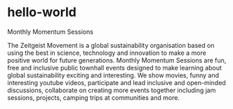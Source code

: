 # hello-world
Monthly Momentum Sessions

The Zeitgeist Movement is a global sustainability organisation based on using the best in science, technology and innovation to make a more positive world for future generations. Monthly Momentum Sessions are fun, free and inclusive public townhall events designed to make learning about global sustainability exciting and interesting. We show movies, funny and interesting youtube videos, participate and lead inclusive and open-minded discussions, collaborate on creating more events together including jam sessions, projects, camping trips at communities and more.
